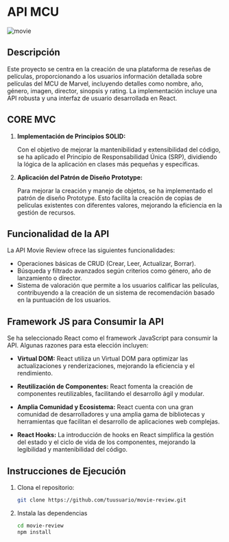 # API MCU
![movie](https://static1.cbrimages.com/wordpress/wp-content/uploads/2019/05/Heroes-Of-The-MCU.jpg)

## Descripción

Este proyecto se centra en la creación de una plataforma de reseñas de películas, proporcionando a los usuarios información detallada sobre películas del MCU de Marvel, incluyendo detalles como nombre, año, género, imagen, director, sinopsis y rating. La implementación incluye una API robusta y una interfaz de usuario desarrollada en React.

## CORE MVC

1. **Implementación de Principios SOLID:**

   Con el objetivo de mejorar la mantenibilidad y extensibilidad del código, se ha aplicado el Principio de Responsabilidad Única (SRP), dividiendo la lógica de la aplicación en clases más pequeñas y específicas.

2. **Aplicación del Patrón de Diseño Prototype:**

   Para mejorar la creación y manejo de objetos, se ha implementado el patrón de diseño Prototype. Esto facilita la creación de copias de películas existentes con diferentes valores, mejorando la eficiencia en la gestión de recursos.

## Funcionalidad de la API

La API Movie Review ofrece las siguientes funcionalidades:

- Operaciones básicas de CRUD (Crear, Leer, Actualizar, Borrar).
- Búsqueda y filtrado avanzados según criterios como género, año de lanzamiento o director.
- Sistema de valoración que permite a los usuarios calificar las películas, contribuyendo a la creación de un sistema de recomendación basado en la puntuación de los usuarios.

## Framework JS para Consumir la API

Se ha seleccionado React como el framework JavaScript para consumir la API. Algunas razones para esta elección incluyen:

- **Virtual DOM:** React utiliza un Virtual DOM para optimizar las actualizaciones y renderizaciones, mejorando la eficiencia y el rendimiento.
  
- **Reutilización de Componentes:** React fomenta la creación de componentes reutilizables, facilitando el desarrollo ágil y modular.

- **Amplia Comunidad y Ecosistema:** React cuenta con una gran comunidad de desarrolladores y una amplia gama de bibliotecas y herramientas que facilitan el desarrollo de aplicaciones web complejas.

- **React Hooks:** La introducción de hooks en React simplifica la gestión del estado y el ciclo de vida de los componentes, mejorando la legibilidad y mantenibilidad del código.

## Instrucciones de Ejecución

1. Clona el repositorio:

   ```bash
   git clone https://github.com/tuusuario/movie-review.git
2. Instala las dependencias
   ```bash
   cd movie-review
   npm install

